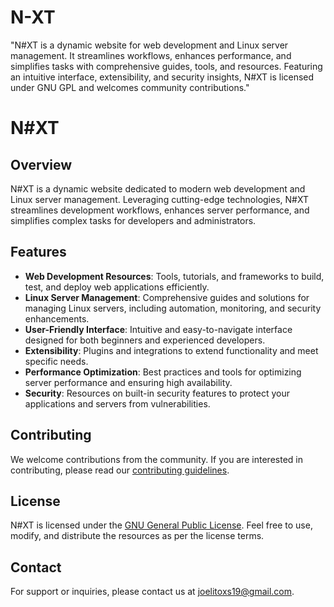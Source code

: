 # N-XT
"N#XT is a dynamic website for web development and Linux server management. It streamlines workflows, enhances performance, and simplifies tasks with comprehensive guides, tools, and resources. Featuring an intuitive interface, extensibility, and security insights, N#XT is licensed under GNU GPL and welcomes community contributions."


# N#XT

## Overview
N#XT is a dynamic website dedicated to modern web development and Linux server management. Leveraging cutting-edge technologies, N#XT streamlines development workflows, enhances server performance, and simplifies complex tasks for developers and administrators.

## Features
- **Web Development Resources**: Tools, tutorials, and frameworks to build, test, and deploy web applications efficiently.
- **Linux Server Management**: Comprehensive guides and solutions for managing Linux servers, including automation, monitoring, and security enhancements.
- **User-Friendly Interface**: Intuitive and easy-to-navigate interface designed for both beginners and experienced developers.
- **Extensibility**: Plugins and integrations to extend functionality and meet specific needs.
- **Performance Optimization**: Best practices and tools for optimizing server performance and ensuring high availability.
- **Security**: Resources on built-in security features to protect your applications and servers from vulnerabilities.

## Contributing
We welcome contributions from the community. If you are interested in contributing, please read our [contributing guidelines](#).

## License
N#XT is licensed under the [GNU General Public License](#). Feel free to use, modify, and distribute the resources as per the license terms.

## Contact
For support or inquiries, please contact us at [joelitoxs19@gmail.com](mailto:joelitoxs19@gmail.com).
